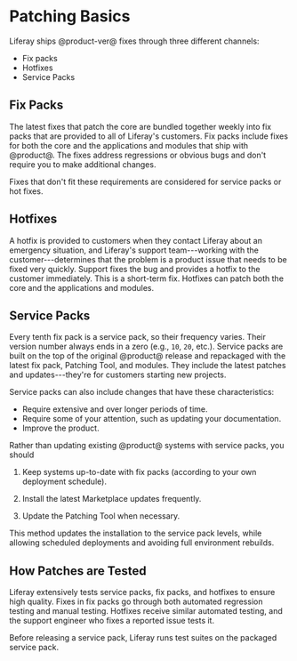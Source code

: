 # Patching Basics [](id=patching-basics)

Liferay ships @product-ver@ fixes through three different channels: 

- Fix packs 
- Hotfixes 
- Service Packs 

## Fix Packs [](id=fix-packs)

The latest fixes that patch the core are bundled together weekly into fix packs
that are provided to all of Liferay's customers. Fix packs include fixes for
both the core and the applications and modules that ship with @product@. The
fixes address regressions or obvious bugs and don't require you to make
additional changes. 

Fixes that don't fit these requirements are considered for service packs or hot
fixes. 

## Hotfixes [](id=hotfixes)

A hotfix is provided to customers when they contact Liferay about an emergency
situation, and Liferay's support team---working with the customer---determines
that the problem is a product issue that needs to be fixed very quickly. Support
fixes the bug and provides a hotfix to the customer immediately. This is a
short-term fix. Hotfixes can patch both the core and the applications and
modules. 

## Service Packs [](id=service-packs)

Every tenth fix pack is a service pack, so their frequency varies. Their version
number always ends in a zero (e.g., `10`, `20`, etc.). Service packs are built
on the top of the original @product@ release and repackaged with the latest fix
pack, Patching Tool, and modules. They include the latest patches and
updates---they're for customers starting new projects.

Service packs can also include changes that have these characteristics:

- Require extensive and over longer periods of time. 
- Require some of your attention, such as updating your documentation.
- Improve the product. 

Rather than updating existing @product@ systems with service packs, you should

1.  Keep systems up-to-date with fix packs (according to your own deployment
    schedule).

2.  Install the latest Marketplace updates frequently.

3.  Update the Patching Tool when necessary.

This method updates the installation to the service pack levels, while allowing
scheduled deployments and avoiding full environment rebuilds. 

## How Patches are Tested [](id=how-patches-are-tested)

Liferay extensively tests service packs, fix packs, and hotfixes to ensure high
quality. Fixes in fix packs go through both automated regression testing and
manual testing. Hotfixes receive similar automated testing, and the support
engineer who fixes a reported issue tests it. 

Before releasing a service pack, Liferay runs test suites on the packaged
service pack. 
